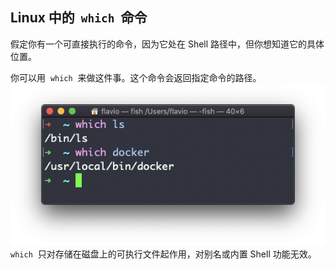 ## Linux 中的  `which`  命令

假定你有一个可直接执行的命令，因为它处在 Shell 路径中，但你想知道它的具体位置。

你可以用  `which`  来做这件事。这个命令会返回指定命令的路径。
![alt text](image-68.png)
`which`  只对存储在磁盘上的可执行文件起作用，对别名或内置 Shell 功能无效。
